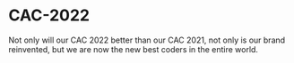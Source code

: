 # CAC-2022
Not only will our CAC 2022 better than our CAC 2021, not only is our brand reinvented, but we are now the new best coders in the entire world.
